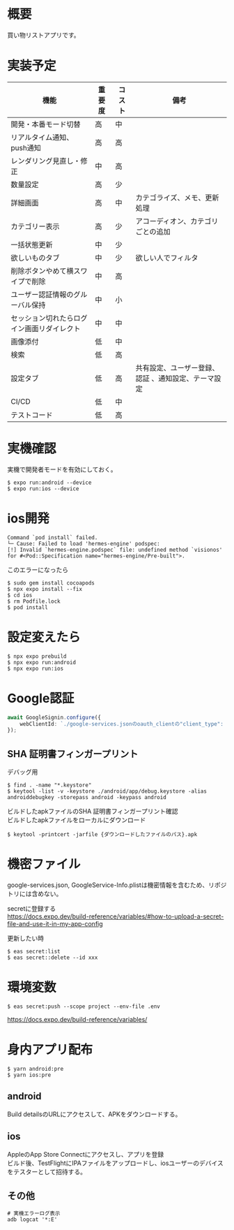 # 概要

買い物リストアプリです。

# 実装予定

| 機能                    | 重要度 | コスト | 備考                         |
|-----------------------|-----|-----|----------------------------|
| 開発・本番モード切替            | 高   | 中   |                            |
| リアルタイム通知、push通知       | 高   | 高   |                            |
| レンダリング見直し・修正          | 中   | 高   |                            |
| 数量設定                  | 高   | 少   |                            |
| 詳細画面                  | 高   | 中   | カテゴライズ、メモ、更新処理             |
| カテゴリー表示               | 高   | 少   | アコーディオン、カテゴリごとの追加          |
| 一括状態更新                | 中   | 少   |                            |
| 欲しいものタブ               | 中   | 少   | 欲しい人でフィルタ                  |
| 削除ボタンやめて横スワイプで削除      | 中   | 高   |                            |
| ユーザー認証情報のグルーバル保持      | 中   | 小   |                            |
| セッション切れたらログイン画面リダイレクト | 中   | 中   |                            |
| 画像添付                  | 低   | 中   |                            |
| 検索                    | 低   | 高   |                            |
| 設定タブ                  | 低   | 高   | 共有設定、ユーザー登録、認証 、通知設定、テーマ設定 |
| CI/CD                 | 低   | 中   |                            |
| テストコード                | 低   | 高   |                            |

# 実機確認

実機で開発者モードを有効にしておく。

```shell
$ expo run:android --device
$ expo run:ios --device
```

# ios開発

```shell
Command `pod install` failed.
└─ Cause: Failed to load 'hermes-engine' podspec: 
[!] Invalid `hermes-engine.podspec` file: undefined method `visionos' for #<Pod::Specification name="hermes-engine/Pre-built">.
```

このエラーになったら

```shell
$ sudo gem install cocoapods
$ npx expo install --fix
$ cd ios
$ rm Podfile.lock
$ pod install
```

# 設定変えたら

```shell
$ npx expo prebuild
$ npx expo run:android
$ npx expo run:ios
```

# Google認証

```typescript
await GoogleSignin.configure({
    webClientId: `./google-services.jsonのoauth_clientの"client_type": 3のclient_idを設定`,
});
```

## SHA 証明書フィンガープリント

デバッグ用
```shell
$ find . -name "*.keystore"
$ keytool -list -v -keystore ./android/app/debug.keystore -alias androiddebugkey -storepass android -keypass android
```

ビルドしたapkファイルのSHA 証明書フィンガープリント確認  
ビルドしたapkファイルをローカルにダウンロード

```shell
$ keytool -printcert -jarfile {ダウンロードしたファイルのパス}.apk
```

# 機密ファイル

google-services.json, GoogleService-Info.plistは機密情報を含むため、リポジトリには含めない。  

secretに登録する  
https://docs.expo.dev/build-reference/variables/#how-to-upload-a-secret-file-and-use-it-in-my-app-config

更新したい時

```shell
$ eas secret:list
$ eas secret::delete --id xxx
```

# 環境変数

```shell
$ eas secret:push --scope project --env-file .env
```

https://docs.expo.dev/build-reference/variables/

# 身内アプリ配布

```shell
$ yarn android:pre
$ yarn ios:pre
```

## android

Build detailsのURLにアクセスして、APKをダウンロードする。

## ios
AppleのApp Store Connectにアクセスし、アプリを登録  
ビルド後、TestFlightにIPAファイルをアップロードし、iosユーザーのデバイスをテスターとして招待する。


## その他

```shell
# 実機エラーログ表示
adb logcat '*:E'

```

